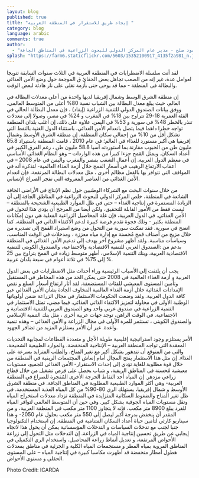 ```yaml
---
layout: blog
published: true
title: "إيجاد طريق للاستقرار في المنطقة العربية "
category: blog
language: arabic
comments: true
author: 
  - "محمود صلح - مدير عام المركز الدولي للبحوث الزراعية في المناطق الجافة"
splash: "https://farm6.staticflickr.com/5603/15352100917_4135f2a981_n.jpg"
---
```


لقد أتت سلسلة الاضطرابات في المنطقة العربية في الثلاث سنوات السابقة  تتويجا لعوامل عدة، غير إنه من الصعب تجاهل بعض الحقائ
ق  الموجعة حول وضع الأمن الغذائي والبطالة في المنطقة -  مما قد يوحي حتى بأزمة  تغلي على نار هادئة لبعض الوقت. 

<!-- more -->

إن منطقة الشرق الوسط وشمال إفريقيا لديها واحدة من أعلى معدلات البطالة في العالم، حيث يبلغ معدل البطالة بين الشباب نسبة 80% أعلى من المتوسط العالمي. ووفق بيانات الصندوق الدولي للتنمية الزراعية (إيفاد) ، فإن معدل البطالة الحالي في الفئة العمرية 18-29 تتراوح بين 18% في المغرب و 24% في مصر، وصولا إلى معدلات تنذر بالخطر 48% في سورية و 53% في اليمن. علاوة على ذلك، إن أغلب بلدان المنطقة تواجه خطرا داهما فيما يتصل بانعدام الأمن الغذائي، باستثناء الدول الغنية بالنفط التي تشكل أقل من 10% من إجمالي سكان المنطقة.  إن منطقة الشرق الأوسط وشمال إفريقيا هي أكبر مستورد للغذاء في العالم؛ في عام 2010 ، قامت المنطقة باستيراد 65.8 مليون طن من الحبوب مقارنة بما استوردته آسيا 58.8 مليون طن ، رغم الفرق الكبير في أعداد السكان. ويمثل القمح جزءا كبيرا من هذه الواردات – وهو النظام الغذائي الأساسي في معظم الدول العربية. إن أعمال الشغب بمصر والمغرب واليمن في عام 2008 – في أعقاب الارتفاع الرهيب في أسعار القمح خلال أزمة الغذاء العالمية- لتذكرة أنه في المواقف التي تتوافر بها بالفعل مظالم أخرى ، مثل معدلات البطالة المرتفعة، فإن انعدام الأمن الغذائي من العناصر المعروفة التي تفجر الصراع الإنساني.      

من خلال سنوات البحث مع الشركاء الوطنيين حول نظم الإنتاج في الأراضي الجافة الشائعة في المنطقة، خلص المركز الدولي للبحوث الزراعية في المناطق الجافة إلى أن الزيادة المستمرة في إنتاجية الغذاء – حتى في ظل الموارد الطبيعية الشحيحة بالمنطقة – ليست فقط من الأمور القابلة للتحقيق، ولكن أيضا من المرجح  أن يؤدي هذا لتحول في الأمن الغذائي. في الدول العربية، فإن غلة المحاصيل الزراعية الفعلية هي دون إمكانات المنطقة بكثير - وتلك فجوة تقدم فرصة كبيرة لدعم الاكتفاء الذاتي في المنطقة، كما اتضح في سورية. فقد تمكنت سورية من التحول من وضع استيراد القمح إلى تصديره من خلال مزيج من أصناف قمح مُحسنة مع إدارة مياه معززة ، ومدخلات في الوقت المناسب، وسياسات مناسبة. ولقد أظهر مشروع آخر يهدف إلى تدعيم الأمن الغذائي في المنطقة بدعم من :الصندوق العربي للتنمية الاقتصادية والاجتماعية،         والصندوق الكويتي للتنمية الاقتصادية العربية، وبنك التنمية الإسلامي، أظهر متوسط زيادة في القمح يتراوح بين 25 % إلى 75% في ثلاثة أعوام في سبعة بلدان عربية.

يجب أن يلتفت إلى الأسباب الرئيسية وراء أحداث مثل الاضطرابات في بعض الدول العربية و أزمة الغذاء العالمية في 2008 حتى يمكن الحد من هذه المخاطر في المستقبل وتأمين المستوى المعيشي للفئات المستضعفة.  لقد أثار ارتفاع أسعار السلع و نقص الإمدادات الغذائية خلال أزمة الغذاء العالمية المخاوف الجادة بشأن الأمن الغذائي عبر كافة الدول العربية. ولقد وضعت الحكومات الاستثمار في مجال الزراعة ضمن أولوياتها الوطنية الأولى في محاولة لتعزيز الاكتفاء الذاتي الغذائي. فيما مضي، تمثل الاستثمار في التنمية الزراعية في صندوق عربي واحد وهو الصندوق العربي للتنمية الاقتصادية                       و الاجتماعية.  في الوقت الراهن، توجد جهات عربية أخرى ، مثل بنك التنمية الإسلامي والصندوق الكويتي ، تستثمر للمرة الأولى في مجال الزراعة و الأمن الغذائي – وهذه تنمية واعدة. غير أن الأمر يستلزم المزيد من تضافر الجهود. 

الأمر يستلزم وجود استراتيجية إقليمية طويلة الأجل و متعددة القطاعات لمجابهة التحديات المعقدة التي تواجه المنطقة العربية – الإنتاجية المنخفضة، والموارد الطبيعية الشحيحة، والتي من المتوقع أن تتدهور بشكل أكبر مع تغير المناخ، والطلب المتزايد بسرعة على الغذاء. إن مثل هذا الاستثمار يفتح المجال أمام إنعاش المجتمعات الريفية في المنطقة من خلال قوة مطلوبة للغاية تؤدي إلى إحداث الاستقرار- الأمن الغذائي للجميع، مستويات معيشية مُحسنة في المناطق الريفية، و شباب يحصل على فرص تشغيل من خلال قطاع زراعي مزدهر.
إن المياه أحد النقاط الحرجة الأخرى المُفجرة للصراع في المنطقة العربية- وهي أكثر الموارد الطبيعية المطلوبة في المناطق الجافة.  في منطقة الشرق الأوسط و شمال إفريقيا، يستهلك الري 80-90% من كل المياه العذبة المستخدمة. في ظل تغير المناخ والضغوط السكانية المتزايدة في المنطقة تزداد معدلات استخراج المياه وتقل مستويات المياه الجوفية بشكل كبير. وفي حين أن المتوسط العالمي لتوافر المياه للفرد يبلغ   8900 متر مكعب، فإنه لا يتجاوز 1100 متر مكعب في المنطقة العربية،     و من المقدر أن ينخفض بدرجة أكبر ليصل إلى 550 متر مكعب بحلول عام 2050- و هذا سيناريو كارثي لتأمين حياة أعداد السكان المتنامية في المنطقة. إن استخدام التكنولوجيا جنبا لجنب مع تدخلات السياسات و التدخلات المؤسساتية يمكن أن يحول هذا لاتجاه إيجابي عن طريق تحسين إنتاجية المياه في الزراعة.  إن التدخلات مثل التحول إلى زراعة الأحواض المرتفعة، و تعديل أنماط زراعة المحاصيل، واستخدام الري التكميلي في المناطق المروية بمياه المطر و مستجمعات المياه الكلية و الجزئية في مناطق بمعدلات هطول أمطار منخفضة قد أظهرت مكاسبا كبيرة في إنتاجية المياه – على المستوى الحقلي و مستوى الأحواض.

Photo Credit: ICARDA